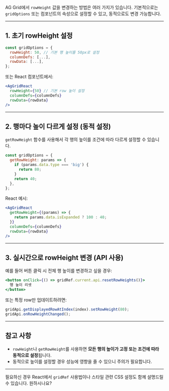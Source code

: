AG Grid에서 `rowHeight` 값을 변경하는 방법은 여러 가지가 있습니다.
기본적으로는 `gridOptions` 또는 컴포넌트의 속성으로 설정할 수 있고, 동적으로도 변경 가능합니다.

---

## 1. **초기 rowHeight 설정**

```javascript
const gridOptions = {
  rowHeight: 50, // 기본 행 높이를 50px로 설정
  columnDefs: [...],
  rowData: [...],
};
```

또는 React 컴포넌트에서:

```jsx
<AgGridReact
  rowHeight={50} // 기본 row 높이 설정
  columnDefs={columnDefs}
  rowData={rowData}
/>
```

---

## 2. **행마다 높이 다르게 설정 (동적 설정)**

`getRowHeight` 함수를 사용해서 각 행의 높이를 조건에 따라 다르게 설정할 수 있습니다.

```javascript
const gridOptions = {
  getRowHeight: params => {
    if (params.data.type === 'big') {
      return 80;
    }
    return 40;
  },
};
```

React 예시:

```jsx
<AgGridReact
  getRowHeight={(params) => {
    return params.data.isExpanded ? 100 : 40;
  }}
  columnDefs={columnDefs}
  rowData={rowData}
/>
```

---

## 3. **실시간으로 rowHeight 변경 (API 사용)**

예를 들어 버튼 클릭 시 전체 행 높이를 변경하고 싶을 경우:

```jsx
<button onClick={() => gridRef.current.api.resetRowHeights()}>
  행 높이 리셋
</button>
```

또는 특정 row만 업데이트하려면:

```javascript
gridApi.getDisplayedRowAtIndex(index).setRowHeight(80);
gridApi.onRowHeightChanged();
```

---

## 참고 사항

* `rowHeight`나 `getRowHeight`를 사용하면 **모든 행의 높이가 고정 또는 조건에 따라 동적으로 설정**됩니다.
* 동적으로 높이를 설정할 경우 성능에 영향을 줄 수 있으니 주의가 필요합니다.

---

필요하신 경우 React에서 `gridRef` 사용법이나 스타일 관련 CSS 설정도 함께 설명드릴 수 있습니다. 원하시나요?
